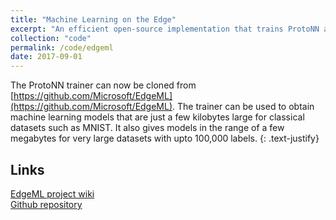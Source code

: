 ```yaml
---
title: "Machine Learning on the Edge"
excerpt: "An efficient open-source implementation that trains ProtoNN and outputs small machine learning models capable of being deployed on resource-constrained devices."
collection: "code"
permalink: /code/edgeml
date: 2017-09-01
---
```


The ProtoNN trainer can now be cloned from [https://github.com/Microsoft/EdgeML](https://github.com/Microsoft/EdgeML). The trainer can be used to obtain machine learning models that are just a few kilobytes large for classical datasets such as MNIST. It also gives models in the range of a few megabytes for very large datasets with upto 100,000 labels. 
{: .text-justify}

Links
---
[EdgeML project wiki](https://github.com/Microsoft/EdgeML/wiki/)<br>
[Github repository](https://github.com/Microsoft/EdgeML/)
